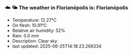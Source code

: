 ### ☁️ 🌤️  The weather in Florianópolis is: Florianópolis

- Temperature: 12.27°C
- On flesh: 10.91°C
- Relative air humidity: 52%
- Rain: 0.0 mm
- Description: Clear sky
- last updated: 2025-06-25T14:18:23.268334
